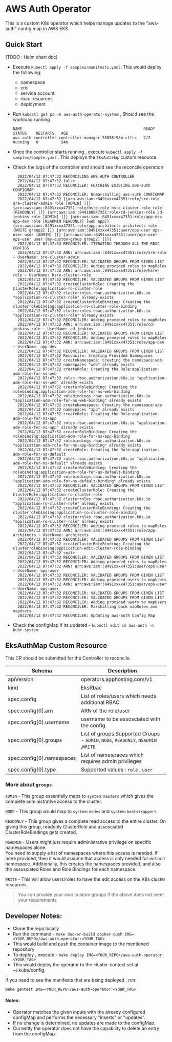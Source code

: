 # AWS Auth Operator

This is a custom K8s operator which helps manage updates to the "aws-auth" config map in AWS EKS.


## Quick Start
(TODO : Helm chart doc)
- Execute `kubectl apply -f samples/manifests.yaml`. This would deploy the following:
  - namespace
  - crd
  - service account
  - rbac resources
  - deployment
- Run `kubectl get po -n aws-auth-operator-system` , Should see the workload running
    
    ```
    NAME                                                     READY   STATUS    RESTARTS   AGE
    aws-auth-controller-controller-manager-55858f98b-ctfrs   2/2     Running   0          54m

    ```

- Once the controller starts running , execute `kubectl apply -f samples/sample.yaml` . This deploys the `EksAuthMap` custom resource 
- Check the logs of the controller and should see the reconcile operation

  ```
    2022/04/12 07:47:32 RECONCILING AWS AUTH CONTROLLER
    2022/04/12 07:47:32 false
    2022/04/12 07:47:32 RECONCILER: FETCHING EXISTING aws-auth CONFIGMAP
    2022/04/12 07:47:32 RECONCILER: Unmarshalling aws-auth CONFIGMAP
    2022/04/12 07:47:32 [{arn:aws:iam::8491xxxx47351:role/sre-role sre-cluster-admin role [ADMIN] []} {arn:aws:iam::8491xxxx47351:role/hsre-role hsre-cluster-role role [READONLY] []} {arn:aws:iam::849180847351:role/cd-jenkins-role cd-jenkins role [ADMIN] []} {arn:aws:iam::8491xxxx47351:role/app-dev app-dev role [NSADMIN READONLY] [web app]} {arn:aws:iam::8491xxxx47351:role/app-architects architects role [WRITE group2] []} {arn:aws:iam::8491xxxx47351:user/ops-user ops-user user [ADMIN] []} {arn:aws:iam::8491xxxx47351:user/ops-user ops-user user [my-custom-group group2] []}]
    2022/04/12 07:47:32 RECONCILER: ITERATING THROUGH ALL THE RBAC CONFIGS
    2022/04/12 07:47:32 ARN: arn:aws:iam::8491xxxx47351:role/sre-role ~ UserName: sre-cluster-admin
    2022/04/12 07:47:32 RECONCILER: VALIDATED GROUPS FROM GIVEN LIST
    2022/04/12 07:47:32 RECONCILER: Adding provided roles to mapRoles
    2022/04/12 07:47:32 ARN: arn:aws:iam::8491xxxx47351:role/hsre-role ~ UserName: hsre-cluster-role
    2022/04/12 07:47:32 RECONCILER: VALIDATED GROUPS FROM GIVEN LIST
    2022/04/12 07:47:32 createClusterRole: Creating the ClusterRole:application-ro-cluster-role
    2022/04/12 07:47:32 clusterroles.rbac.authorization.k8s.io "application-ro-cluster-role" already exists
    2022/04/12 07:47:32 createClusterRoleBinding: Creating the clusterrolebinding:application-ro-cluster-role-binding
    2022/04/12 07:47:32 clusterroles.rbac.authorization.k8s.io "application-ro-cluster-role" already exists
    2022/04/12 07:47:32 RECONCILER: Adding provided roles to mapRoles
    2022/04/12 07:47:32 ARN: arn:aws:iam::8491xxxx47351:role/cd-jenkins-role ~ UserName: cd-jenkins
    2022/04/12 07:47:32 RECONCILER: VALIDATED GROUPS FROM GIVEN LIST
    2022/04/12 07:47:32 RECONCILER: Adding provided roles to mapRoles
    2022/04/12 07:47:32 ARN: arn:aws:iam::8491xxxx47351:role/app-dev ~ UserName: app-dev
    2022/04/12 07:47:32 RECONCILER: VALIDATED GROUPS FROM GIVEN LIST
    2022/04/12 07:47:32 Reconcile: Creating Provided Namespaces
    2022/04/12 07:47:32 createNamespace: Creating the namespace:web
    2022/04/12 07:47:32 namespaces "web" already exists
    2022/04/12 07:47:32 createRole: Creating the Role:application-adm-role-for-ns-web
    2022/04/12 07:47:32 roles.rbac.authorization.k8s.io "application-adm-role-for-ns-web" already exists
    2022/04/12 07:47:32 createrRoleBinding: Creating the rolebinding:application-adm-role-for-ns-web-binding
    2022/04/12 07:47:32 rolebindings.rbac.authorization.k8s.io "application-adm-role-for-ns-web-binding" already exists
    2022/04/12 07:47:32 createNamespace: Creating the namespace:app
    2022/04/12 07:47:32 namespaces "app" already exists
    2022/04/12 07:47:32 createRole: Creating the Role:application-adm-role-for-ns-app
    2022/04/12 07:47:32 roles.rbac.authorization.k8s.io "application-adm-role-for-ns-app" already exists
    2022/04/12 07:47:32 createrRoleBinding: Creating the rolebinding:application-adm-role-for-ns-app-binding
    2022/04/12 07:47:32 rolebindings.rbac.authorization.k8s.io "application-adm-role-for-ns-app-binding" already exists
    2022/04/12 07:47:32 createRole: Creating the Role:application-adm-role-for-ns-default
    2022/04/12 07:47:32 roles.rbac.authorization.k8s.io "application-adm-role-for-ns-default" already exists
    2022/04/12 07:47:32 createrRoleBinding: Creating the rolebinding:application-adm-role-for-ns-default-binding
    2022/04/12 07:47:32 rolebindings.rbac.authorization.k8s.io "application-adm-role-for-ns-default-binding" already exists
    2022/04/12 07:47:32 RECONCILER: VALIDATED GROUPS FROM GIVEN LIST
    2022/04/12 07:47:32 createClusterRole: Creating the ClusterRole:application-ro-cluster-role
    2022/04/12 07:47:32 clusterroles.rbac.authorization.k8s.io "application-ro-cluster-role" already exists
    2022/04/12 07:47:32 createClusterRoleBinding: Creating the clusterrolebinding:application-ro-cluster-role-binding
    2022/04/12 07:47:32 clusterroles.rbac.authorization.k8s.io "application-ro-cluster-role" already exists
    2022/04/12 07:47:32 RECONCILER: Adding provided roles to mapRoles
    2022/04/12 07:47:32 ARN: arn:aws:iam::8491xxxx47351:role/app-architects ~ UserName: architects
    2022/04/12 07:47:32 RECONCILER: VALIDATED GROUPS FROM GIVEN LIST
    2022/04/12 07:47:32 createClusterRoleBinding: Creating the clusterrolebinding:application-edit-cluster-role-binding
    2022/04/12 07:47:32 <nil>
    2022/04/12 07:47:32 RECONCILER: VALIDATED GROUPS FROM GIVEN LIST
    2022/04/12 07:47:32 RECONCILER: Adding provided roles to mapRoles
    2022/04/12 07:47:32 ARN: arn:aws:iam::8491xxxx47351:user/ops-user ~ UserName: ops-user
    2022/04/12 07:47:32 RECONCILER: VALIDATED GROUPS FROM GIVEN LIST
    2022/04/12 07:47:32 RECONCILER: Adding provided users to mapUsers
    2022/04/12 07:47:32 ARN: arn:aws:iam::8491xxxx47351:user/ops-user ~ UserName: ops-user
    2022/04/12 07:47:32 RECONCILER: VALIDATED GROUPS FROM GIVEN LIST
    2022/04/12 07:47:32 RECONCILER: VALIDATED GROUPS FROM GIVEN LIST
    2022/04/12 07:47:32 RECONCILER: Adding provided users to mapUsers
    2022/04/12 07:47:32 RECONCILER: Marshalling back mapRoles and mapUsers
    2022/04/12 07:47:32 RECONCILER: Updating aws-auth Config Map

  ```
- Check the configMap if its updated - `kubectl edit cm aws-auth -n kube-system`  

    
## EksAuthMap Custom Resource

This CR should be submitted for the Controller to reconcile.

| Schema | Description |
| ---- | --- |
| apiVersion | operators.apphosting.com/v1 |
| kind | EksRbac |
| spec.config | List of roles/users which needs additional RBAC |
| spec.config[0].arn | ARN of the role/user |
| spec.config[0].username | username to be assosciated with the config |
| spec.config[0].groups | List of groups.Supported Groups - `ADMIN`, `NODE`, `READONLY`, `NSADMIN` ,`WRITE`|
| spec.config[0].namespaces | List of namespaces which requires admin privileges |
| spec.config[0].type | Supported values : `role` , `user` |

### More about `groups`

`ADMIN` - This group essentially maps to `system:masters` which gives the complete administrative access to the cluster.

`NODE` - This group would map to `system:nodes` and `system:bootstrappers`

`READONLY` - This group gives a complete read access to the entire cluster. On giving this group, readonly ClusterRole and assosciated ClusterRoleBindings gets created.

`NSADMIN` - Users might just require administrative privilege on specific namespaces alone.  
You need to supply a list of namespaces where this access is needed. 
If none provided, then it would assume that access is only needed for `default` namespace. Additionally, this creates the namespaces provided, and also the assosciated Roles and Role Bindings for each namespace.

`WRITE` - This will allow users/roles to have the edit access on the K8s cluster resources.

> You can provide your own custom groups if the above does not meet your requirements

## Developer Notes:

- Clone the repo locally
- Run the command - `make docker-build docker-push IMG=<YOUR_REPO>/aws-auth-operator:<YOUR_TAG>`
- This would build and push the container image to the mentioned repository
- To deploy , execute - `make deploy IMG=<YOUR_REPO>/aws-auth-operator:<YOUR_TAG>`
- This would deploy the operator to the cluster-context set at ~/.kube/config.

If you need to see the manifests that are being deployed , run:

`make gentest IMG=<YOUR_REPO>/aws-auth-operator:<YOUR_TAG>`
   
#### Notes:
- Operator matches the given inputs with the already configured configMap and performs the necessary "inserts" or "updates".
- If no change is determined, no updates are made to the configMap.
- Currently the operator does not have the capability to delete an entry from the configMap.